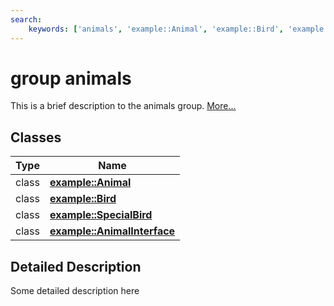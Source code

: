 ```yaml
---
search:
    keywords: ['animals', 'example::Animal', 'example::Bird', 'example::SpecialBird', 'example::AnimalInterface']
---
```


# group animals

This is a brief description to the animals group. [More...](#detailed-description)
## Classes

|Type|Name|
|-----|-----|
|class|[**example::Animal**](classexample_1_1_animal.md)|
|class|[**example::Bird**](classexample_1_1_bird.md)|
|class|[**example::SpecialBird**](classexample_1_1_special_bird.md)|
|class|[**example::AnimalInterface**](classexample_1_1_animal_interface.md)|


## Detailed Description

Some detailed description here 
